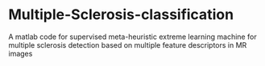 # Multiple-Sclerosis-classification
A matlab code for supervised meta-heuristic extreme learning machine for multiple sclerosis  detection based on multiple feature descriptors in MR images
